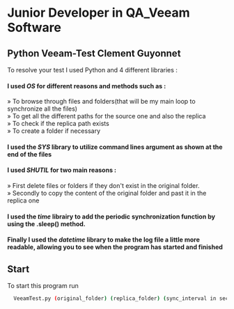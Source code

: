 # Junior Developer in QA_Veeam Software

## Python Veeam-Test Clement Guyonnet 

To resolve your test I used Python and 4 different libraries : 

<h4>I used <i>OS</i> for different reasons and methods such as :</h4>
	» To browse through files and folders(that will be my main loop to synchronize all the files)<br>
	» To get all the different paths for the source one and also the replica<br>
	» To check if the replica path exists <br>
	» To create a folder if necessary 

<h4>I used the <i>SYS</i> library to utilize command lines argument as shown at the end of the files
</h4>

<h4>I used <i>SHUTIL</i> for two main reasons :</h4>
	» First delete files or folders if they don't exist in the original folder.<br>
	» Secondly to copy the content of the original folder and past it in the replica one<br>

<h4>I used the <i>time</i> librairy to add the periodic synchronization function by using the .sleep() method.
</h4>

<h4>Finally I used the <i>datetime</i> library to make the log file a little more readable, allowing you to see when the program has started and finished</h4>

## Start

To start this program run

```bash
  VeeamTest.py (original_folder) (replica_folder) (sync_interval in seconds) (log_file)
```

